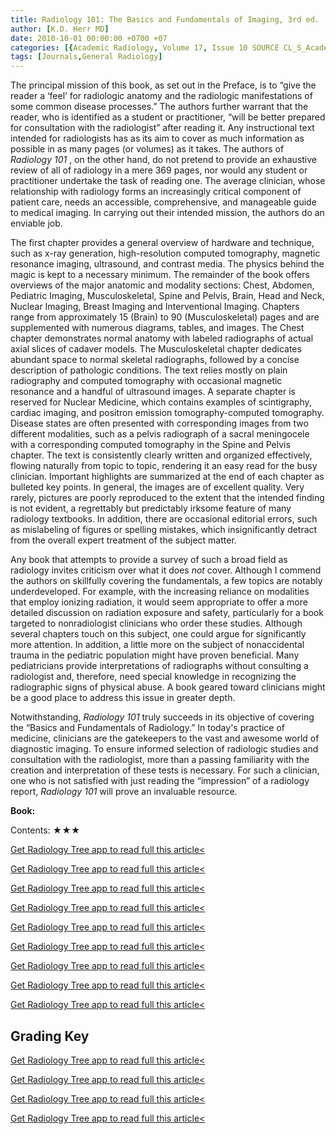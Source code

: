 ```yaml
---
title: Radiology 101: The Basics and Fundamentals of Imaging, 3rd ed.
author: [K.D. Herr MD]
date: 2010-10-01 00:00:00 +0700 +07
categories: [{Academic Radiology, Volume 17, Issue 10 SOURCE CL_S_AcademicRadiologyVolume17Issue10 1}]
tags: [Journals,General Radiology]
---
```

The principal mission of this book, as set out in the Preface, is to “give the reader a ‘feel’ for radiologic anatomy and the radiologic manifestations of some common disease processes.” The authors further warrant that the reader, who is identified as a student or practitioner, “will be better prepared for consultation with the radiologist” after reading it. Any instructional text intended for radiologists has as its aim to cover as much information as possible in as many pages (or volumes) as it takes. The authors of _Radiology 101_ , on the other hand, do not pretend to provide an exhaustive review of all of radiology in a mere 369 pages, nor would any student or practitioner undertake the task of reading one. The average clinician, whose relationship with radiology forms an increasingly critical component of patient care, needs an accessible, comprehensive, and manageable guide to medical imaging. In carrying out their intended mission, the authors do an enviable job.

The first chapter provides a general overview of hardware and technique, such as x-ray generation, high-resolution computed tomography, magnetic resonance imaging, ultrasound, and contrast media. The physics behind the magic is kept to a necessary minimum. The remainder of the book offers overviews of the major anatomic and modality sections: Chest, Abdomen, Pediatric Imaging, Musculoskeletal, Spine and Pelvis, Brain, Head and Neck, Nuclear Imaging, Breast Imaging and Interventional Imaging. Chapters range from approximately 15 (Brain) to 90 (Musculoskeletal) pages and are supplemented with numerous diagrams, tables, and images. The Chest chapter demonstrates normal anatomy with labeled radiographs of actual axial slices of cadaver models. The Musculoskeletal chapter dedicates abundant space to normal skeletal radiographs, followed by a concise description of pathologic conditions. The text relies mostly on plain radiography and computed tomography with occasional magnetic resonance and a handful of ultrasound images. A separate chapter is reserved for Nuclear Medicine, which contains examples of scintigraphy, cardiac imaging, and positron emission tomography-computed tomography. Disease states are often presented with corresponding images from two different modalities, such as a pelvis radiograph of a sacral meningocele with a corresponding computed tomography in the Spine and Pelvis chapter. The text is consistently clearly written and organized effectively, flowing naturally from topic to topic, rendering it an easy read for the busy clinician. Important highlights are summarized at the end of each chapter as bulleted key points. In general, the images are of excellent quality. Very rarely, pictures are poorly reproduced to the extent that the intended finding is not evident, a regrettably but predictably irksome feature of many radiology textbooks. In addition, there are occasional editorial errors, such as mislabeling of figures or spelling mistakes, which insignificantly detract from the overall expert treatment of the subject matter.

Any book that attempts to provide a survey of such a broad field as radiology invites criticism over what it does _not_ cover. Although I commend the authors on skillfully covering the fundamentals, a few topics are notably underdeveloped. For example, with the increasing reliance on modalities that employ ionizing radiation, it would seem appropriate to offer a more detailed discussion on radiation exposure and safety, particularly for a book targeted to nonradiologist clinicians who order these studies. Although several chapters touch on this subject, one could argue for significantly more attention. In addition, a little more on the subject of nonaccidental trauma in the pediatric population might have proven beneficial. Many pediatricians provide interpretations of radiographs without consulting a radiologist and, therefore, need special knowledge in recognizing the radiographic signs of physical abuse. A book geared toward clinicians might be a good place to address this issue in greater depth.

Notwithstanding, _Radiology 101_ truly succeeds in its objective of covering the “Basics and Fundamentals of Radiology.” In today's practice of medicine, clinicians are the gatekeepers to the vast and awesome world of diagnostic imaging. To ensure informed selection of radiologic studies and consultation with the radiologist, more than a passing familiarity with the creation and interpretation of these tests is necessary. For such a clinician, one who is not satisfied with just reading the “impression” of a radiology report, _Radiology 101_ will prove an invaluable resource.

**Book:**

Contents: ★★★

[Get Radiology Tree app to read full this article<](https://clinicalpub.com/app)

[Get Radiology Tree app to read full this article<](https://clinicalpub.com/app)

[Get Radiology Tree app to read full this article<](https://clinicalpub.com/app)

[Get Radiology Tree app to read full this article<](https://clinicalpub.com/app)

[Get Radiology Tree app to read full this article<](https://clinicalpub.com/app)

[Get Radiology Tree app to read full this article<](https://clinicalpub.com/app)

[Get Radiology Tree app to read full this article<](https://clinicalpub.com/app)

[Get Radiology Tree app to read full this article<](https://clinicalpub.com/app)

[Get Radiology Tree app to read full this article<](https://clinicalpub.com/app)

## Grading Key

[Get Radiology Tree app to read full this article<](https://clinicalpub.com/app)

[Get Radiology Tree app to read full this article<](https://clinicalpub.com/app)

[Get Radiology Tree app to read full this article<](https://clinicalpub.com/app)

[Get Radiology Tree app to read full this article<](https://clinicalpub.com/app)